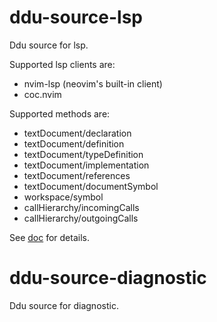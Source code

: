 # ddu-source-lsp

Ddu source for lsp.

Supported lsp clients are:
- nvim-lsp (neovim's built-in client)
- coc.nvim

Supported methods are:
- textDocument/declaration
- textDocument/definition
- textDocument/typeDefinition
- textDocument/implementation
- textDocument/references
- textDocument/documentSymbol
- workspace/symbol
- callHierarchy/incomingCalls
- callHierarchy/outgoingCalls

See [doc](./doc/ddu-source-nvim_lsp.txt) for details.

# ddu-source-diagnostic

Ddu source for diagnostic.
